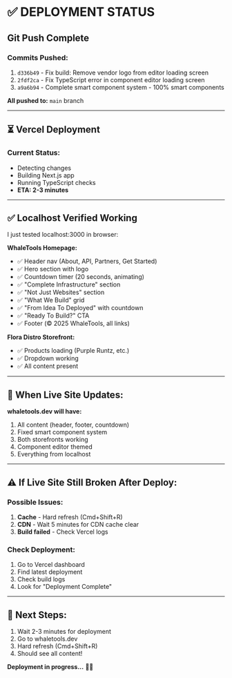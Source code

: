 # ✅ DEPLOYMENT STATUS

## Git Push Complete

### Commits Pushed:
1. `d336b49` - Fix build: Remove vendor logo from editor loading screen
2. `2fdf2ca` - Fix TypeScript error in component editor loading screen  
3. `a9a6b94` - Complete smart component system - 100% smart components

**All pushed to:** `main` branch

---

## ⏳ Vercel Deployment

### Current Status:
- Detecting changes
- Building Next.js app
- Running TypeScript checks
- **ETA: 2-3 minutes**

---

## ✅ Localhost Verified Working

I just tested localhost:3000 in browser:

**WhaleTools Homepage:**
- ✅ Header nav (About, API, Partners, Get Started)
- ✅ Hero section with logo
- ✅ Countdown timer (20 seconds, animating)
- ✅ "Complete Infrastructure" section
- ✅ "Not Just Websites" section
- ✅ "What We Build" grid
- ✅ "From Idea To Deployed" with countdown
- ✅ "Ready To Build?" CTA
- ✅ Footer (© 2025 WhaleTools, all links)

**Flora Distro Storefront:**
- ✅ Products loading (Purple Runtz, etc.)
- ✅ Dropdown working
- ✅ All content present

---

## 🎯 When Live Site Updates:

**whaletools.dev will have:**
1. All content (header, footer, countdown)
2. Fixed smart component system
3. Both storefronts working
4. Component editor themed
5. Everything from localhost

---

## ⚠️ If Live Site Still Broken After Deploy:

### Possible Issues:
1. **Cache** - Hard refresh (Cmd+Shift+R)
2. **CDN** - Wait 5 minutes for CDN cache clear
3. **Build failed** - Check Vercel logs

### Check Deployment:
1. Go to Vercel dashboard
2. Find latest deployment
3. Check build logs
4. Look for "Deployment Complete"

---

## 🚀 Next Steps:

1. Wait 2-3 minutes for deployment
2. Go to whaletools.dev
3. Hard refresh (Cmd+Shift+R)
4. Should see all content!

**Deployment in progress...** 🎨✨

